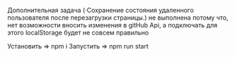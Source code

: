 Дополнительная задача (·Сохранение состояния удаленного пользователя после перезагрузки страницы.) не выполнена потому что, нет возможности вносить изменения в gitHub Api, а подключать для этого localStorage будет не совсем правильно

Установить => npm i
Запустить => npm run start
